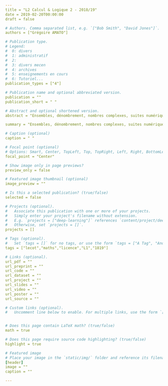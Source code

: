 ```yaml
---
title = "L2 Calcul & Logique 2 - 2018/19"
date = 2019-02-20T00:00:00
draft = false

# Authors. Comma separated list, e.g. `["Bob Smith", "David Jones"]`.
authors = ["Grégoire AMATO"]

# Publication type.
# Legend:
#  0: divers
#  1: administratif
#  2:  
#  3: divers mecen
#  4: archives
#  5: enseignements en cours
#  6: Tutoriel...
publication_types = ["4"]

# Publication name and optional abbreviated version.
publication = ""
publication_short = " "

# Abstract and optional shortened version.
abstract = "Ensembles, dénombrement, nombres complexes, suites numériques"

summary = "Ensembles, dénombrement, nombres complexes, suites numériques"

# Caption (optional)
caption = " "

# Focal point (optional)
# Options: Smart, Center, TopLeft, Top, TopRight, Left, Right, BottomLeft, Bottom, BottomRight
focal_point = "Center"

# Show image only in page previews?
preview_only = false

# Featured image thumbnail (optional)
image_preview = ""

# Is this a selected publication? (true/false)
selected = false

# Projects (optional).
#   Associate this publication with one or more of your projects.
#   Simply enter your project's filename without extension.
#   E.g. `projects = ["deep-learning"]` references `content/project/deep-learning.md`.
#   Otherwise, set `projects = []`.
projects = []

# Tags (optional).
#   Set `tags = []` for no tags, or use the form `tags = ["A Tag", "Another Tag"]` for one or more tags.
tags = ["lecot","maths","licence","L1","1819"]

# Links (optional).
url_pdf = ""
url_preprint = ""
url_code = ""
url_dataset = ""
url_project = ""
url_slides = ""
url_video = ""
url_poster = ""
url_source = ""

# Custom links (optional).
#   Uncomment line below to enable. For multiple links, use the form `[{...}, {...}, {...}]`.


# Does this page contain LaTeX math? (true/false)
math = true

# Does this page require source code highlighting? (true/false)
highlight = true

# Featured image
# Place your image in the `static/img/` folder and reference its filename below, e.g. `image = "example.jpg"`.
[header]
image = ""
caption = ""

---
```

